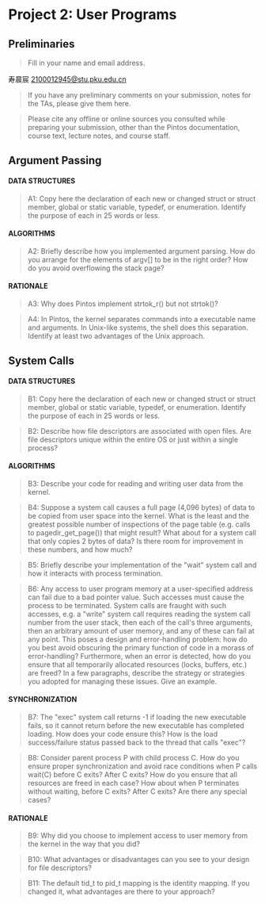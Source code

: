 # Project 2: User Programs

## Preliminaries

>Fill in your name and email address.

寿晨宸 <2100012945@stu.pku.edu.cn>

>If you have any preliminary comments on your submission, notes for the TAs, please give them here.



>Please cite any offline or online sources you consulted while preparing your submission, other than the Pintos documentation, course text, lecture notes, and course staff.



## Argument Passing

#### DATA STRUCTURES

>A1: Copy here the declaration of each new or changed struct or struct member, global or static variable, typedef, or enumeration.  Identify the purpose of each in 25 words or less.



#### ALGORITHMS

>A2: Briefly describe how you implemented argument parsing.  How do you arrange for the elements of argv[] to be in the right order?
>How do you avoid overflowing the stack page?



#### RATIONALE

>A3: Why does Pintos implement strtok_r() but not strtok()?



>A4: In Pintos, the kernel separates commands into a executable name and arguments.  In Unix-like systems, the shell does this separation.  Identify at least two advantages of the Unix approach.



## System Calls

#### DATA STRUCTURES

>B1: Copy here the declaration of each new or changed struct or struct member, global or static variable, typedef, or enumeration.  Identify the purpose of each in 25 words or less.



>B2: Describe how file descriptors are associated with open files. Are file descriptors unique within the entire OS or just within a single process?



#### ALGORITHMS

>B3: Describe your code for reading and writing user data from the kernel.



>B4: Suppose a system call causes a full page (4,096 bytes) of data
>to be copied from user space into the kernel.  What is the least
>and the greatest possible number of inspections of the page table
>(e.g. calls to pagedir_get_page()) that might result?  What about
>for a system call that only copies 2 bytes of data?  Is there room
>for improvement in these numbers, and how much?



>B5: Briefly describe your implementation of the "wait" system call
>and how it interacts with process termination.



>B6: Any access to user program memory at a user-specified address
>can fail due to a bad pointer value.  Such accesses must cause the
>process to be terminated.  System calls are fraught with such
>accesses, e.g. a "write" system call requires reading the system
>call number from the user stack, then each of the call's three
>arguments, then an arbitrary amount of user memory, and any of
>these can fail at any point.  This poses a design and
>error-handling problem: how do you best avoid obscuring the primary
>function of code in a morass of error-handling?  Furthermore, when
>an error is detected, how do you ensure that all temporarily
>allocated resources (locks, buffers, etc.) are freed?  In a few
>paragraphs, describe the strategy or strategies you adopted for
>managing these issues.  Give an example.



#### SYNCHRONIZATION

>B7: The "exec" system call returns -1 if loading the new executable
>fails, so it cannot return before the new executable has completed
>loading.  How does your code ensure this?  How is the load
>success/failure status passed back to the thread that calls "exec"?



>B8: Consider parent process P with child process C.  How do you
>ensure proper synchronization and avoid race conditions when P
>calls wait(C) before C exits?  After C exits?  How do you ensure
>that all resources are freed in each case?  How about when P
>terminates without waiting, before C exits?  After C exits?  Are
>there any special cases?



#### RATIONALE

>B9: Why did you choose to implement access to user memory from the
>kernel in the way that you did?



>B10: What advantages or disadvantages can you see to your design
>for file descriptors?



>B11: The default tid_t to pid_t mapping is the identity mapping.
>If you changed it, what advantages are there to your approach?
